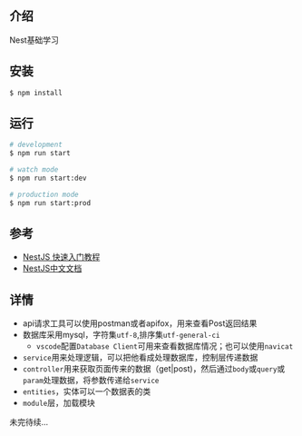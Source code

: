 ## 介绍

Nest基础学习

## 安装

```bash
$ npm install
```

## 运行

```bash
# development
$ npm run start

# watch mode
$ npm run start:dev

# production mode
$ npm run start:prod
```

## 参考
* [NestJS 快速入门教程](https://jspang.com/article/87)
* [NestJS中文文档](https://www.nestjs.com.cn/)

## 详情
* api请求工具可以使用postman或者apifox，用来查看Post返回结果
* 数据库采用mysql，字符集```utf-8```,排序集```utf-general-ci```
  * ```vscode```配置```Database Client```可用来查看数据库情况；也可以使用```navicat```
* ```service```用来处理逻辑，可以把他看成处理数据库，控制层传递数据
* ```controller```用来获取页面传来的数据（get|post)，然后通过```body```或```query```或```param```处理数据，将参数传递给```service```
* ```entities```，实体可以一个数据表的类
* ```module```层，加载模块

未完待续...